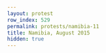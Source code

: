 ```yaml
---
layout: protest
row_index: 529
permalink: protests/namibia-11
title: Namibia, August 2015
hidden: true
---
```

